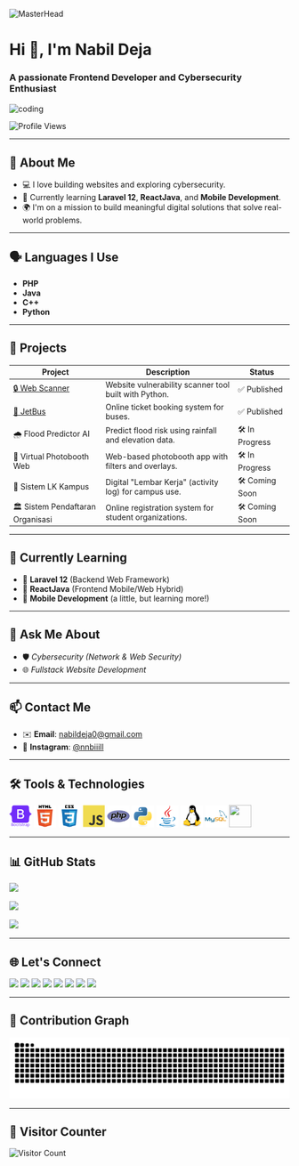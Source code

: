 ![MasterHead](https://images-wixmp-ed30a86b8c4ca887773594c2.wixmp.com/f/7986a50d-a58f-457d-a219-9a9245556acf/dg6x7ox-e107b45a-447e-4bd4-b8f2-0eb4429557d6.gif)

# Hi 👋, I'm Nabil Deja  
### A passionate Frontend Developer and Cybersecurity Enthusiast  

<img align="center" alt="coding" width="400" src="https://media3.giphy.com/media/jTNG3RF6EwbkpD4LZx/giphy.gif" />

![Profile Views](https://komarev.com/ghpvc/?username=nbill27&label=Profile%20views&color=0e75b6&style=flat)

---

## 🚀 About Me

- 💻 I love building websites and exploring cybersecurity.  
- 🎯 Currently learning **Laravel 12**, **ReactJava**, and **Mobile Development**.    
- 🌍 I'm on a mission to build meaningful digital solutions that solve real-world problems.

---

## 🗣️ Languages I Use

- **PHP**  
- **Java**  
- **C++**  
- **Python**

---

## 📌 Projects

| Project | Description | Status |
|--------|-------------|--------|
| [🔒 Web Scanner](https://github.com/Nbill27/Nbill27-Website-Security-Scanner) | Website vulnerability scanner tool built with Python. | ✅ Published |
| [🚌 JetBus](https://github.com/Nbill27/JetBus) | Online ticket booking system for buses. | ✅ Published |
| 🌧️ Flood Predictor AI | Predict flood risk using rainfall and elevation data. | 🛠️ In Progress |
| 📸 Virtual Photobooth Web | Web-based photobooth app with filters and overlays. | 🛠️ In Progress |
| 📝 Sistem LK Kampus | Digital "Lembar Kerja" (activity log) for campus use. | 🛠️ Coming Soon |
| 🏛️ Sistem Pendaftaran Organisasi | Online registration system for student organizations. | 🛠️ Coming Soon |

---

## 🌱 Currently Learning

- 🔹 **Laravel 12** (Backend Web Framework)  
- 🔹 **ReactJava** (Frontend Mobile/Web Hybrid)  
- 🔹 **Mobile Development** (a little, but learning more!)

---

## 💬 Ask Me About

- 🛡️ *Cybersecurity (Network & Web Security)*  
- 🌐 *Fullstack Website Development* 

---

## 📫 Contact Me

- ✉️ **Email**: nabildeja0@gmail.com  
- 📸 **Instagram**: [@nnbiiill](https://instagram.com/nnbiiill)

---

## 🛠️ Tools & Technologies

<p align="left">
  <img src="https://raw.githubusercontent.com/devicons/devicon/master/icons/bootstrap/bootstrap-plain-wordmark.svg" width="40" height="40"/>
  <img src="https://raw.githubusercontent.com/devicons/devicon/master/icons/html5/html5-original-wordmark.svg" width="40" height="40"/>
  <img src="https://raw.githubusercontent.com/devicons/devicon/master/icons/css3/css3-original-wordmark.svg" width="40" height="40"/>
  <img src="https://raw.githubusercontent.com/devicons/devicon/master/icons/javascript/javascript-original.svg" width="40" height="40"/>
  <img src="https://raw.githubusercontent.com/devicons/devicon/master/icons/php/php-original.svg" width="40" height="40"/>
  <img src="https://raw.githubusercontent.com/devicons/devicon/master/icons/python/python-original.svg" width="40" height="40"/>
  <img src="https://raw.githubusercontent.com/devicons/devicon/master/icons/java/java-original.svg" width="40" height="40"/>
  <img src="https://raw.githubusercontent.com/devicons/devicon/master/icons/linux/linux-original.svg" width="40" height="40"/>
  <img src="https://raw.githubusercontent.com/devicons/devicon/master/icons/mysql/mysql-original-wordmark.svg" width="40" height="40"/>
  <img src="https://www.vectorlogo.zone/logos/laravel/laravel-icon.svg" width="40" height="40"/>
</p>

---

## 📊 GitHub Stats

<p align="left">
  <img src="https://github-readme-stats.vercel.app/api/top-langs?username=nbill27&show_icons=true&locale=en&layout=compact" />
</p>

<p align="left">
  <img src="https://github-readme-stats.vercel.app/api?username=nbill27&show_icons=true&locale=en" />
</p>

<p align="left">
  <img src="https://github-readme-streak-stats.herokuapp.com/?user=nbill27" />
</p>

---

## 🌐 Let's Connect

<p>
  <a href="https://behance.net/technologyhell"><img src="https://img.shields.io/badge/Behance-1769ff?logo=behance&logoColor=white" /></a>
  <a href="https://discord.gg/6ME9TDt"><img src="https://img.shields.io/badge/Discord-%237289DA.svg?logo=discord&logoColor=white" /></a>
  <a href="https://facebook.com/technologyhell"><img src="https://img.shields.io/badge/Facebook-%231877F2.svg?logo=Facebook&logoColor=white" /></a>
  <a href="https://instagram.com/technologyhell"><img src="https://img.shields.io/badge/Instagram-%23E4405F.svg?logo=Instagram&logoColor=white" /></a>
  <a href="https://linkedin.com/in/nitishsinghslg"><img src="https://img.shields.io/badge/LinkedIn-%230077B5.svg?logo=linkedin&logoColor=white" /></a>
  <a href="https://twitch.tv/technologyhell"><img src="https://img.shields.io/badge/Twitch-%239146FF.svg?logo=Twitch&logoColor=white" /></a>
  <a href="https://x.com/technologyhell"><img src="https://img.shields.io/badge/X-black.svg?logo=X&logoColor=white" /></a>
  <a href="https://youtube.com/@technologyhell"><img src="https://img.shields.io/badge/YouTube-%23FF0000.svg?logo=YouTube&logoColor=white" /></a>
</p>

---

## 🐍 Contribution Graph

![snake gif](https://github.com/TechnologyHell/TechnologyHell/blob/output/github-snake-dark.svg)

---

## 🔢 Visitor Counter

![Visitor Count](https://komarev.com/ghpvc/?username=nbill27&label=Profile%20views&color=0e75b6&style=flat)
